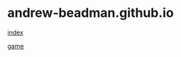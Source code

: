 # andrew-beadman.github.io

[index](https://andrew-beadman.github.io/web/Home%20Page/)

[game](https://andrew-beadman.github.io/game)
